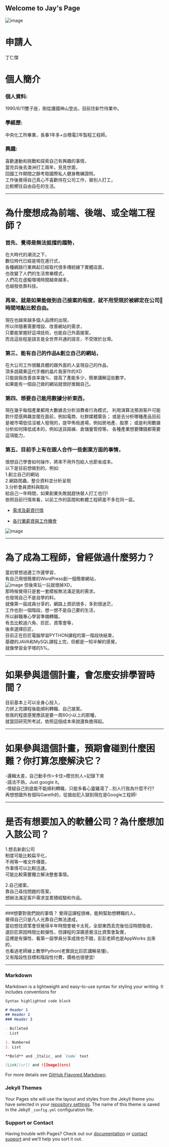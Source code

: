 ## Welcome to Jay's Page

![image](https://github.com/f789520/f789520.github.io/blob/bc50709644c50fb89984ce153f352ba932c2fa07/1021.png?raw=true)

# 申請人
丁仁傑
# 個人簡介 
### 個人資料: 
1990/6/11雙子座，剛從護國神山登出，目前住新竹待業中。
### 學經歷:  
中央化工所畢業，長春1年多+台積電2年製程工程師。
### 興趣:
喜歡運動和挑戰和探索自己有興趣的事情，  
當完兵後去澳洲打工兩年，見見世面，  
回國工作期間之餘考取國際私人健身教練證照。  
工作後覺得自己真心不喜歡待在公司工作，替別人打工，  
比較嚮往自由自在的生活。


------------------

# 為什麼想成為前端、後端、或全端工程師？

### 首先、覺得是無法抵擋的趨勢，  
在大時代的潮流之下，  
數位時代已經是現在進行式，  
各種網路行業興起已經取代很多傳統線下實體店面，  
也改變了人們的生活育樂模式，  
人們花在虛擬環境時間越來越多，  
也越發依靠科技。  

### 再來、就是如果能做到自己接案的程度，就不用受限於被綁定在公司時間地點比較自由。  
現在也越來越多個人品牌的出現，  
所以伴隨著需要增設、改善網站的需求，  
只要能掌握好這項技術，也能自己外面接案，    
而且這些程是語言是全世界共通的語言，不受限於台灣。

### 第三、能有自己的作品&創立自己的網站，  
在大公司工作很難具體的跟外面的人呈現自己的作品，  
頂多說蘋果這代手機的晶片我家作的XD  
只能說我改善良率幾%、提高了產能多少，簡單講解這些數字。  
如果能有一個自己做的網站就很好推銷自己。

### 第四、想要自己能用數據分析東西，
現在幾乎每個產業都用大數據去分析消費者行為模式，
利用演算法預測客戶可能對什麼感興趣並擺在面前，例如電商、社群媒體廣告；
或是去分析哪種產品目前是被市場低估沒被人發現的，提早佈局進場，例如房地產、股票；
或是利用數據分析如何降低成本的，例如送貨路線、倉儲量管控等。
各種產業想要賺錢都需要這項能力，

### 第五、目前手上有在跟人合作一些創業方面的事情，
很想自己學會如何操作，將來不用外包給人也節省成本。  
以下是目前想做到的，例如:  
1.創立自己的網站  
2.網路爬蟲，整合資料並分析呈現  
3.分析會員資料與取向     
給自己一年時間，如果創業失敗就趕快替人打工也行!  
依照目前行情來看，以前工作的區間和軟體工程師差不多在同一區。  

- [需求及薪資行情](https://tw.alphacamp.co/blog/software-developer-salary-in-taiwan)

- [各行業薪資與工作機會](https://guide.104.com.tw/salary/topic?subject=jobsratio&type=worker&cat=all)

![image](https://github.com/f789520/f789520.github.io/blob/d5265f395ea8042f5a2ba7439b368ee88a201ee4/%E6%9C%AA%E5%91%BD%E5%90%8D.png?raw=true)

------------------
# 為了成為工程師，曾經做過什麼努力？
當初曾想過邊工作邊學習，  
有自己用很簡單的WordPress創一個簡單網站，  
![image](https://github.com/f789520/f789520.github.io/blob/d5265f395ea8042f5a2ba7439b368ee88a201ee4/1.png?raw=true)
但後來玩一玩就壞掉XD，  
那時候覺得只是套一套模板無法滿足我的需求。  
也發現自己不是自學的料，  
就像第一屆成員分享的，網路上資訊很多，多到很迷茫，  
工作也到一個階段，想一想不是自己要的生活，  
所以辭職專心學習準備轉職，  
有去比較過六角、巨匠、資策會等，  
後來選擇巨匠，  
目前正在巨匠電腦學習PYTHON課程的第一階段快結束，  
基礎的JAVA和MySQL課程上完，但都是一知半解的感覺，  
就像學習金字塔的5%。   

------------------
# 如果參與這個計畫，會怎麼安排學習時間？
目前基本上可以全身心投入，  
力拼上完課程後能順利轉職、自己接案。  
依我的程度感覺應該是要一周60小以上的那種，  
就當回研究所考試，依照這個成本來說還負擔得起。  


------------------
# 如果參與這個計畫，預期會碰到什麼困難？你打算怎麼解決它？
-邏輯太差，自己動手作>卡住>模仿別人>記錄下來  
-語法不熟，Just google it。  
-懷疑自己到底能不能順利轉職，只能多看心靈雞湯了…別人行我為什麼不行?  
再想想國外有個叫Gareth的，從搶劫犯入獄到現在是Google工程師!  


------------------
# 是否有想要加入的軟體公司？為什麼想加入該公司？
1.想去新創公司  
制度可能比較扁平化，  
不用等一堆文件傳簽，  
作事情可以比較迅速。  
可能比較需要獨立解決整套事情。  

2.自己接案，  
靠自己尋找問題的答案，  
想辦法滿足客戶需求並累積經驗和作品。  

------------------
###想要對我們說的事情？
覺得這課程很棒，能夠幫助想轉職的人，   
覺得自己只是凡人光靠自己無法達成，  
當初想找資策會但覺得半年時間會被卡太死，全部東西丟完後怕沒時間吸收，  
選巨匠原因時間比較彈性，但課程的深廣感覺沒比資策會紮實，  
這裡是有彈性、看第一屆學員分享成效也不錯，彭彭老師也是AppWorks 出來的，  
也看過老師線上教學Python(老實說比巨匠講解易懂)，  
又有階段性目標和階段性付費，價格也很便宜!  



------------------

### Markdown

Markdown is a lightweight and easy-to-use syntax for styling your writing. It includes conventions for

```markdown
Syntax highlighted code block

# Header 1
## Header 2
### Header 3

- Bulleted
- List

1. Numbered
2. List

**Bold** and _Italic_ and `Code` text

[Link](url) and ![Image](src)
```

For more details see [GitHub Flavored Markdown](https://guides.github.com/features/mastering-markdown/).

### Jekyll Themes

Your Pages site will use the layout and styles from the Jekyll theme you have selected in your [repository settings](https://github.com/f789520/f789520.github.io/settings/pages). The name of this theme is saved in the Jekyll `_config.yml` configuration file.

### Support or Contact

Having trouble with Pages? Check out our [documentation](https://docs.github.com/categories/github-pages-basics/) or [contact support](https://support.github.com/contact) and we’ll help you sort it out.
